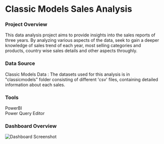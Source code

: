 # Classic Models Sales Analysis

### Project Overview

This data analysis project aims to provide insights into the sales reports of three years. By analyzing various aspects of the data, seek to gain a deeper knowledge of sales trend of each year, most selling categories and products, country wise sales details and other aspects throughly.

### Data Source

Classic Models Data : The datasets used for this analysis is in "classicmodels" folder consisting of different 'csv' files, containing detailed information about each sales.

### Tools

PowerBI
<br>
Power Query Editor

### Dashboard Overview
![Dashboard Screenshot](https://github.com/user-attachments/assets/7e16e3e6-3678-4e2e-9cd7-ae753dba4bb4)
